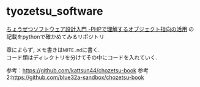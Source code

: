 # tyozetsu_software
[ちょうぜつソフトウェア設計入門 -PHPで理解するオブジェクト指向の活用](https://gihyo.jp/book/2022/978-4-297-13234-7) の記載をpythonで確かめてみるリポジトリ

章によらず, メモ書きは`NOTE.md`に書く.  
コード類はディレクトリを分けてその中にコードを入れていく.

参考：https://github.com/kattsun44/chozetsu-book
参考2:https://github.com/blue32a-sandbox/chozetsu-book
